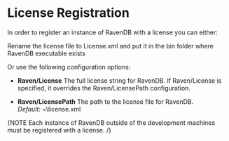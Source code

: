 ﻿# License Registration

In order to register an instance of RavenDB with a license you can either: 

Rename the license file to License.xml and put it in the bin folder where RavenDB executable exists

Or use the following configuration options:

* **Raven/License**
	The full license string for RavenDB. If Raven/License is specified, it overrides the Raven/LicensePath configuration.

* **Raven/LicensePath**
	The path to the license file for RavenDB.   
	_Default:_ ~\license.xml

{NOTE Each instance of RavenDB outside of the development machines must be registered with a license. /}